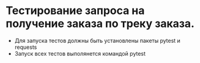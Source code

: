 ﻿# Тестирование запроса на получение заказа по треку заказа.
- Для запуска тестов должны быть установлены пакеты pytest и requests
- Запуск всех тестов выполянется командой pytest